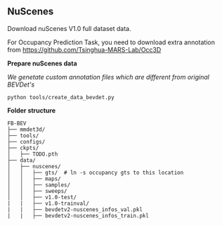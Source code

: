 
## NuScenes
Download nuScenes V1.0 full dataset data.

For Occupancy Prediction Task, you need to download extra annotation from
https://github.com/Tsinghua-MARS-Lab/Occ3D



**Prepare nuScenes data**

*We genetate custom annotation files which are different from original BEVDet's*
```
python tools/create_data_bevdet.py
```



**Folder structure**
```
FB-BEV
├── mmdet3d/
├── tools/
├── configs/
├── ckpts/
│   ├── TODO.pth
├── data/
│   ├── nuscenes/
│   │   ├── gts/  # ln -s occupancy gts to this location
│   │   ├── maps/
│   │   ├── samples/
│   │   ├── sweeps/
│   │   ├── v1.0-test/
|   |   ├── v1.0-trainval/
|   |   ├── bevdetv2-nuscenes_infos_val.pkl
|   |   ├── bevdetv2-nuscenes_infos_train.pkl
```